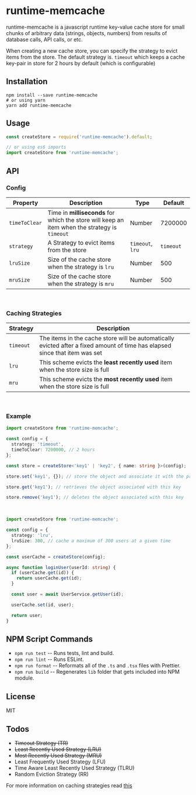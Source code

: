 # runtime-memcache

runtime-memcache is a javascript runtime key-value cache store for small chunks of arbitrary data (strings, objects, numbers) from results of database calls, API calls, or etc.

When creating a new cache store, you can specify the strategy to evict items from the store. The default strategy is. `timeout` which keeps a cache key-pair in store for 2 hours by default (which is configurable)

## Installation

```shell
npm install --save runtime-memcache
# or using yarn
yarn add runtime-memcache
```

## Usage

```javascript
const createStore = require('runtime-memcache').default;

// or using es6 imports
import createStore from 'runtime-memcache';
```

## API

### Config

| Property      | Description                                                                                   | Type             | Default   |
| ------------- | --------------------------------------------------------------------------------------------- | ---------------- | --------- |
| `timeToClear` | Time in **milliseconds** for which the store will keep an item when the strategy is `timeout` | Number           | 7200000   |
| `strategy`    | A Strategy to evict items from the store                                                      | `timeout`, `lru` | `timeout` |
| `lruSize`     | Size of the cache store when the strategy is `lru`                                            | Number           | 500       |
| `mruSize`     | Size of the cache store when the strategy is `mru`                                            | Number           | 500       |

<br />

### Caching Strategies

| Strategy  | Description                                                                                                                 |
| --------- | --------------------------------------------------------------------------------------------------------------------------- |
| `timeout` | The items in the cache store will be automatically evicted after a fixed amount of time has elapsed since that item was set |
| `lru`     | This scheme evicts the **least recently used** item when the store size is full                                                 |
| `mru`     | This scheme evicts the **most recently used** item when the store size is full                                                  |

<br />

### Example

```typescript
import createStore from 'runtime-memcache';

const config = {
  strategy: 'timeout',
  timeToClear: 7200000, // 2 hours
};

const store = createStore<'key1' | 'key2', { name: string }>(config);

store.set('key1', {}); // store the object and associate it with the provided key

store.get('key1'); // retrieves the object associated with this key

store.remove('key1'); // deletes the object associated with this key
```

</br>

```typescript
import createStore from 'runtime-memcache';

const config = {
  strategy: 'lru',
  lruSize: 300, // cache a maximum of 300 users at a given time
};

const userCache = createStore(config);

async function loginUser(userId: string) {
  if (userCache.get(id)) {
    return userCache.get(id);
  }

  const user = await UserService.getUser(id);

  userCache.set(id, user);

  return user;
}
```

## NPM Script Commands

- `npm run test` -- Runs tests, lint and build.
- `npm run lint` -- Runs ESLint.
- `npm run format` -- Reformats all of the `.ts` and `.tsx` files with Prettier.
- `npm run build` -- Regenerates `lib` folder that gets included into NPM module.

## License

MIT

## Todos

- <s>Timeout Strategy (TR)</s>
- <s>Least Recently Used Strategy (LRU)</s>
- <s>Most Recently Used Strategy (MRU)</s>
- Least Frequently Used Strategy (LFU)
- Time Aware Least Recently Used Strategy (TLRU)
- Random Eviction Strategy (RR)

For more information on caching strategies read [this](https://en.wikipedia.org/wiki/Cache_replacement_policies#LRU)
